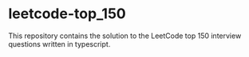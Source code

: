 # leetcode-top_150
This repository contains the solution to the LeetCode top 150 interview questions written in typescript.
